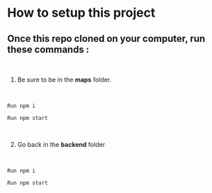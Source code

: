 # How to setup this project

## Once this repo cloned on your computer, run these commands :

<br />

1. Be sure to be in the **maps** folder.

<br />

```
Run npm i 

Run npm start
```

<br />

2. Go back in the **backend** folder
   
<br />

```
Run npm i 

Run npm start
```

